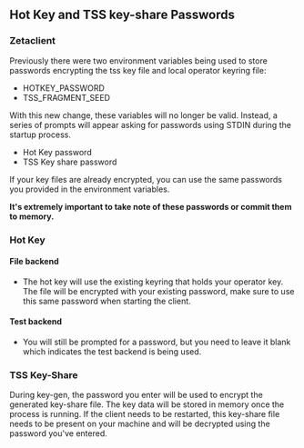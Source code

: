 ## Hot Key and TSS key-share Passwords

### Zetaclient
Previously there were two environment variables being used to store passwords encrypting the tss key file and local operator keyring file:

* HOTKEY_PASSWORD
* TSS_FRAGMENT_SEED

With this new change, these variables will no longer be valid.
Instead, a series of prompts will appear asking for passwords using STDIN during the startup process.

* Hot Key password
* TSS Key share password

If your key files are already encrypted, you can use the same passwords you provided in the environment variables.

**It's extremely important to take note of these passwords or commit them to memory.**

### Hot Key

#### File backend

* The hot key will use the existing keyring that holds your operator key. The file will be encrypted with your existing password,
make sure to use this same password when starting the client.

#### Test backend

* You will still be prompted for a password, but you need to leave it blank which indicates the test backend is being used. 

### TSS Key-Share

During key-gen, the password you enter will be used to encrypt the generated key-share file. The key data will be stored in
memory once the process is running. If the client needs to be restarted, this key-share file needs to be present on your
machine and will be decrypted using the password you've entered.